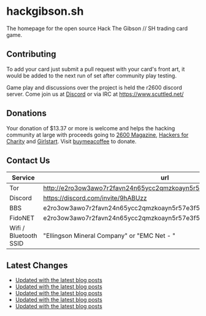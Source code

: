 # hackgibson.sh
The homepage for the open source Hack The Gibson // SH trading card game.


## Contributing

To add your card just submit a pull request with your card's front art, it would be added to the next run of set after community play testing.

Game play and discussions over the project is held the r2600 discord server. Come join us at [Discord](https://discord.com/invite/9hABUzz) or via IRC at https://www.scuttled.net/


## Donations

Your donation of $13.37 or more is welcome and helps the hacking community at large with proceeds going to [2600 Magazine](https://2600.com/), [Hackers for Charity](https://hackersforcharity.org) and [Girlstart](https://girlstart.org).  Visit [buymeacoffee](https://www.buymeacoffee.com/hackgibson.sh) to donate.


## Contact Us

Service | url
-|-
Tor | http://e2ro3ow3awo7r2favn24n65ycc2qmzkoayn5r57e3f56nvjwdcgg32ad.onion
Discord | https://discord.com/invite/9hABUzz
BBS | e2ro3ow3awo7r2favn24n65ycc2qmzkoayn5r57e3f56nvjwdcgg32ad.onion:23
FidoNET | e2ro3ow3awo7r2favn24n65ycc2qmzkoayn5r57e3f56nvjwdcgg32ad.onion:24554
Wifi / Bluetooth SSID | "Ellingson Mineral Company" or "EMC Net - <fidonet address>"

## Latest Changes
<!-- BLOG-POST-LIST:START -->
- [Updated with the latest blog posts](https://github.com/DFW2600/hackgibson.sh/commit/10b82b98c8d2874a334d2fcb0b17cd966c4f57bb)
- [Updated with the latest blog posts](https://github.com/DFW2600/hackgibson.sh/commit/6e54381ca1027cf1f0ffcf0367f86d181efa4431)
- [Updated with the latest blog posts](https://github.com/DFW2600/hackgibson.sh/commit/286a63bd8455620516daabd7d2347c14b60edaf9)
- [Updated with the latest blog posts](https://github.com/DFW2600/hackgibson.sh/commit/33effc1e44d35f430e9541e05a39d9f2de779ecc)
- [Updated with the latest blog posts](https://github.com/DFW2600/hackgibson.sh/commit/61654f7f8400b08b6294d00a49a42e14b75f575f)
<!-- BLOG-POST-LIST:END -->
